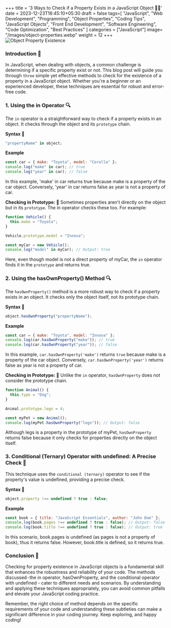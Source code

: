 +++
title = '3 Ways to Check if a Property Exists in a JavaScript Object 🕵️‍♂️'
date = 2023-12-23T16:45:10+05:30
draft = false
tags=[
    "JavaScript",
    "Web Development",
    "Programming",
    "Object Properties",
    "Coding Tips",
    "JavaScript Objects",
    "Front End Development",
    "Software Engineering",
    "Code Optimization",
    "Best Practices"
]
categories = ["JavaScript"]
image= "/images/object-properties.webp"
weight = 12
+++
![Object Property Existence](/images/object-properties.webp)
### Introduction 🌟

In JavaScript, when dealing with objects, a common challenge is determining if a specific property exist or not. This blog post will guide you through `three` simple yet effective methods to check for the existence of a property in a JavaScript object. Whether you're a beginner or an experienced developer, these techniques are essential for robust and error-free code.

### 1. Using the in Operator 🔍

The `in` operator is a straightforward way to check if a property exists in an object. It checks through the object and its `prototype` chain.

**Syntax 📝**

```javascript
"propertyName" in object;
```

**Example**

```javascript
const car = { make: "Toyota", model: "Corolla" };
console.log("make" in car); // true
console.log("year" in car); // false
```

In this example, 'make' in car returns true because make is a property of the car object. Conversely, 'year' in car returns false as year is not a property of car.

**Checking in Prototype: 👀**
Sometimes properties aren't directly on the object but in its `prototype`. The in operator checks these too. For example:

```javascript
function Vehicle() {
  this.make = "Toyota";
}

Vehicle.prototype.model = "Innova";

const myCar = new Vehicle();
console.log("model" in myCar); // Output: true
```

Here, even though model is not a direct property of myCar, the `in` operator finds it in the `prototype` and returns true.

### 2. Using the hasOwnProperty() Method 🔍

The `hasOwnProperty()` method is a more robust way to check if a property exists in an object. It checks only the object itself, not its prototype chain.

**Syntax 📝**

```javascript
object.hasOwnProperty("propertyName");
```

**Example**

```javascript
const car = { make: "Toyota", model: "Innova" };
console.log(car.hasOwnProperty("make")); // true
console.log(car.hasOwnProperty("year")); // false
```
In this example, `car.hasOwnProperty('make')` returns `true` because make is a property of the car object. Conversely, `car.hasOwnProperty('year')` returns false as year is not a property of car.

**Checking in Prototype: 👀**
Unlike the `in` operator, `hasOwnProperty` does not consider the prototype chain.

```javascript
function Animal() {
  this.type = "Dog";
}

Animal.prototype.legs = 4;

const myPet = new Animal();
console.log(myPet.hasOwnProperty("legs")); // Output: false
```

Although legs is a property in the prototype of myPet, `hasOwnProperty` returns false because it only checks for properties directly on the object itself.

### 3. Conditional (Ternary) Operator with undefined: A Precise Check 🎯

This technique uses the `conditional (ternary)` operator to see if the property's value is undefined, providing a precise check.

**Syntax 📝**

```javascript
object.property !== undefined ? true : false;
```

**Example**

```javascript
const book = { title: "JavaScript Essentials", author: "John Doe" };
console.log(book.pages !== undefined ? true : false); // Output: false
console.log(book.title !== undefined ? true : false); // Output: true
```

In this scenario, book.pages is undefined (as pages is not a property of book), thus it returns false. However, book.title is defined, so it returns true.

### Conclusion 🏁

Checking for property existence in JavaScript objects is a fundamental skill that enhances the robustness and reliability of your code. The methods discussed - the in operator, hasOwnProperty, and the conditional operator with undefined - cater to different needs and scenarios. By understanding and applying these techniques appropriately, you can avoid common pitfalls and elevate your JavaScript coding practice.

Remember, the right choice of method depends on the specific requirements of your code and understanding these subtleties can make a significant difference in your coding journey. Keep exploring, and happy coding!
